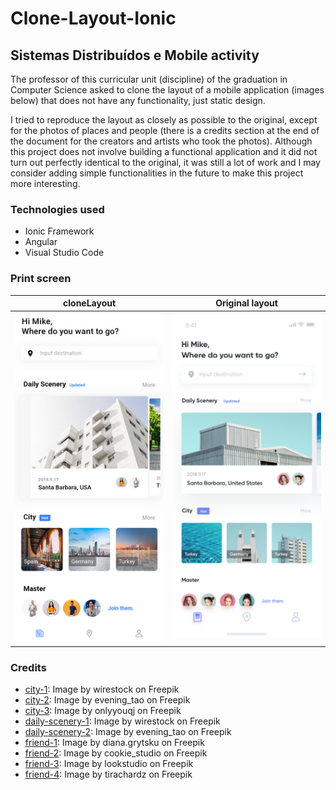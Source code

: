 # Clone-Layout-Ionic

## Sistemas Distribuídos e Mobile activity
The professor of this curricular unit (discipline) of the graduation in Computer Science asked to clone the layout of a mobile application (images below) that does not have any functionality, just static design.

I tried to reproduce the layout as closely as possible to the original, except for the photos of places and people (there is a credits section at the end of the document for the creators and artists who took the photos). Although this project does not involve building a functional application and it did not turn out perfectly identical to the original, it was still a lot of work and I may consider adding simple functionalities in the future to make this project more interesting.

### Technologies used
- Ionic Framework
- Angular
- Visual Studio Code

### Print screen
| cloneLayout | Original layout |
| --- | --- |
| ![](src/assets/image/readme/cloneLayout.png) | ![](src/assets/image/readme/layoutOriginal.png) |

### Credits
- [city-1](https://br.freepik.com/fotos-gratis/bela-vista-da-plaza-de-espana-em-sevilha-na-espanha_15696553.htm#query=places&position=8&from_view=search&track=sph): Image by wirestock on Freepik
- [city-2](https://br.freepik.com/fotos-gratis/cidade-grande_1242678.htm#query=places&position=7&from_view=search&track=sph): Image by evening_tao on Freepik
- [city-3](https://br.freepik.com/fotos-gratis/excelente-vista-da-cidade-a-noite_973439.htm#query=places&position=1&from_view=search&track=sph): Image by onlyyouqj on Freepik
- [daily-scenery-1](https://br.freepik.com/fotos-gratis/foto-de-baixo-angulo-da-fachada-de-um-edificio-moderno-branco-sob-um-ceu-azul-claro_17465724.htm#query=building&position=0&from_view=search&track=sph): Image by wirestock on Freepik
- [daily-scenery-2](https://br.freepik.com/fotos-gratis/construcoes-modernas_1175703.htm#query=places&position=12&from_view=search&track=sph): Image by evening_tao on Freepik
- [friend-1](https://br.freepik.com/fotos-gratis/retrato-de-uma-jovem-bonita-em-pe-na-parede-cinza_13813927.htm#query=person&position=2&from_view=search&track=sph): Image by diana.grytsku on Freepik
- [friend-2](https://br.freepik.com/fotos-gratis/velho-empresario-de-sucesso-de-terno-e-oculos-parecendo-confiante_10863174.htm#query=person&position=1&from_view=search&track=sph): Image by cookie_studio on Freepik
- [friend-3](https://br.freepik.com/fotos-gratis/homem-de-camiseta-preta-sorrindo-docemente-na-parede-laranja_15696238.htm#query=person&position=10&from_view=search&track=sph): Image by lookstudio on Freepik
- [friend-4](https://br.freepik.com/fotos-gratis/retrato-da-bela-empresaria-executiva-casual-smart-olhando-para-a-camera-e-sorrindo-feliz-na-noite-do-escritorio-moderno-no-local-de-trabalho_15116076.htm#query=person&position=6&from_view=search&track=sph): Image by tirachardz on Freepik
